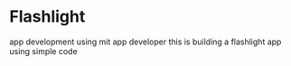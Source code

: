 # Flashlight
app development using mit app developer
this is building a flashlight app using simple code 
